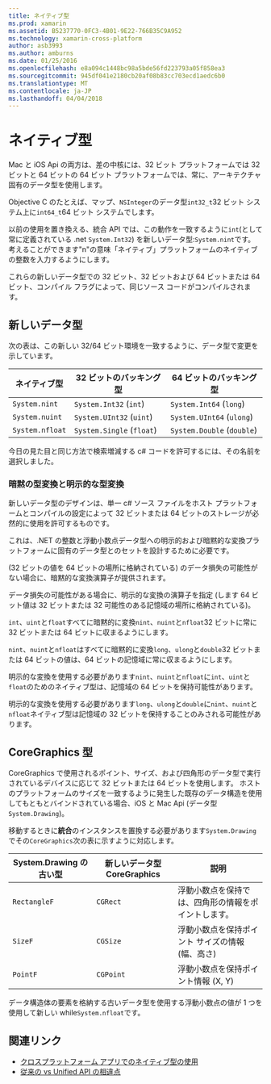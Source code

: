 ```yaml
---
title: ネイティブ型
ms.prod: xamarin
ms.assetid: B5237770-0FC3-4B01-9E22-766B35C9A952
ms.technology: xamarin-cross-platform
author: asb3993
ms.author: amburns
ms.date: 01/25/2016
ms.openlocfilehash: e8a094c1448bc98a5bde56fd223793a05f858ea3
ms.sourcegitcommit: 945df041e2180cb20af08b83cc703ecd1aedc6b0
ms.translationtype: MT
ms.contentlocale: ja-JP
ms.lasthandoff: 04/04/2018
---
```

# <a name="native-types"></a>ネイティブ型

Mac と iOS Api の両方は、差の中核には、32 ビット プラットフォームでは 32 ビットと 64 ビットの 64 ビット プラットフォームでは、常に、アーキテクチャ固有のデータ型を使用します。

Objective C のたとえば、マップ、`NSInteger`のデータ型`int32_t`32 ビット システム上に`int64_t`64 ビット システムでします。

以前の使用を置き換える、統合 API では、この動作を一致するように`int`(として常に定義されている .net `System.Int32`) を新しいデータ型:`System.nint`です。  考えることができます"n"の意味「ネイティブ」プラットフォームのネイティブの整数を入力するようにします。

これらの新しいデータ型での 32 ビット、32 ビットおよび 64 ビットまたは 64 ビット、コンパイル フラグによって、同じソース コードがコンパイルされます。

## <a name="new-data-types"></a>新しいデータ型

次の表は、この新しい 32/64 ビット環境を一致するように、データ型で変更を示しています。

|ネイティブ型|32 ビットのバッキング型|64 ビットのバッキング型|
|--- |--- |--- |
|`System.nint`|`System.Int32` (`int`)|`System.Int64` (`long`)|
|`System.nuint`|`System.UInt32` (`uint`)|`System.UInt64` (`ulong`)|
|`System.nfloat`|`System.Single` (`float`)|`System.Double` (`double`)|

今日の見た目と同じ方法で検索増減する c# コードを許可するには、その名前を選択しました。

### <a name="implicit-and-explicit-conversions"></a>暗黙の型変換と明示的な型変換

新しいデータ型のデザインは、単一 c# ソース ファイルをホスト プラットフォームとコンパイルの設定によって 32 ビットまたは 64 ビットのストレージが必然的に使用を許可するものです。

これは、.NET の整数と浮動小数点データ型への明示的および暗黙的な変換プラットフォームに固有のデータ型とのセットを設計するために必要です。

(32 ビットの値を 64 ビットの場所に格納されている) のデータ損失の可能性がない場合に、暗黙的な変換演算子が提供されます。

データ損失の可能性がある場合に、明示的な変換の演算子を指定 (します 64 ビット値は 32 ビットまたは 32 可能性のある記憶域の場所に格納されている)。

 `int`、`uint`と`float`すべてに暗黙的に変換`nint`、`nuint`と`nfloat`32 ビットに常に 32 ビットまたは 64 ビットに収まるようにします。

 `nint`、`nuint`と`nfloat`はすべてに暗黙的に変換`long`、`ulong`と`double`32 ビットまたは 64 ビットの値は、64 ビットの記憶域に常に収まるようにします。

明示的な変換を使用する必要があります`nint`、`nuint`と`nfloat`に`int`、`uint`と`float`のためのネイティブ型は、記憶域の 64 ビットを保持可能性があります。

明示的な変換を使用する必要があります`long`、`ulong`と`double`に`nint`、`nuint`と`nfloat`ネイティブ型は記憶域の 32 ビットを保持することのみされる可能性があります。

## <a name="coregraphics-types"></a>CoreGraphics 型

CoreGraphics で使用されるポイント、サイズ、および四角形のデータ型で実行されているデバイスに応じて 32 ビットまたは 64 ビットを使用します。  ホストのプラットフォームのサイズを一致するように発生した既存のデータ構造を使用してもともとバインドされている場合、iOS と Mac Api (データ型`System.Drawing`)。

移動するときに**統合**のインスタンスを置換する必要があります`System.Drawing`でその`CoreGraphics`次の表に示すように対応します。

|System.Drawing の古い型|新しいデータ型 CoreGraphics|説明|
|--- |--- |--- |
|`RectangleF`|`CGRect`|浮動小数点を保持では、四角形の情報をポイントします。|
|`SizeF`|`CGSize`|浮動小数点を保持ポイント サイズの情報 (幅、高さ)|
|`PointF`|`CGPoint`|浮動小数点を保持ポイント情報 (X, Y)|

データ構造体の要素を格納する古いデータ型を使用する浮動小数点の値が 1 つを使用して新しい while`System.nfloat`です。

## <a name="related-links"></a>関連リンク

- [クロスプラットフォーム アプリでのネイティブ型の使用](~/cross-platform/macios/native-types-cross-platform.md)
- [従来の vs Unified API の相違点](https://developer.xamarin.com/releases/ios/api_changes/classic-vs-unified-8.6.0/)
